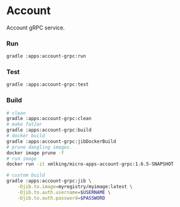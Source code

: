 # Account

Account gRPC service. 

### Run
```bash
gradle :apps:account-grpc:run
```

### Test
```bash
gradle :apps:account-grpc:test
```

### Build
```bash
# clean
gradle :apps:account-grpc:clean
# make fatJar
gradle :apps:account-grpc:build
# docker build
gradle :apps:account-grpc:jibDockerBuild
# prune dangling images.
docker image prune -f
# run image
docker run -it xmlking/micro-apps-account-grpc:1.6.5-SNAPSHOT
```

```bash
# custom build
gradle :apps:account-grpc:jib \
    -Djib.to.image=myregistry/myimage:latest \
    -Djib.to.auth.username=$USERNAME \
    -Djib.to.auth.password=$PASSWORD
```

